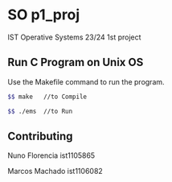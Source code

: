 # SO p1_proj

IST Operative Systems 23/24 1st project

## Run C Program on Unix OS

Use the Makefile command to run the program.

```bash
$$ make   //to Compile

$$ ./ems  //to Run
```


## Contributing

Nuno Florencia ist1105865  

Marcos Machado ist1106082


